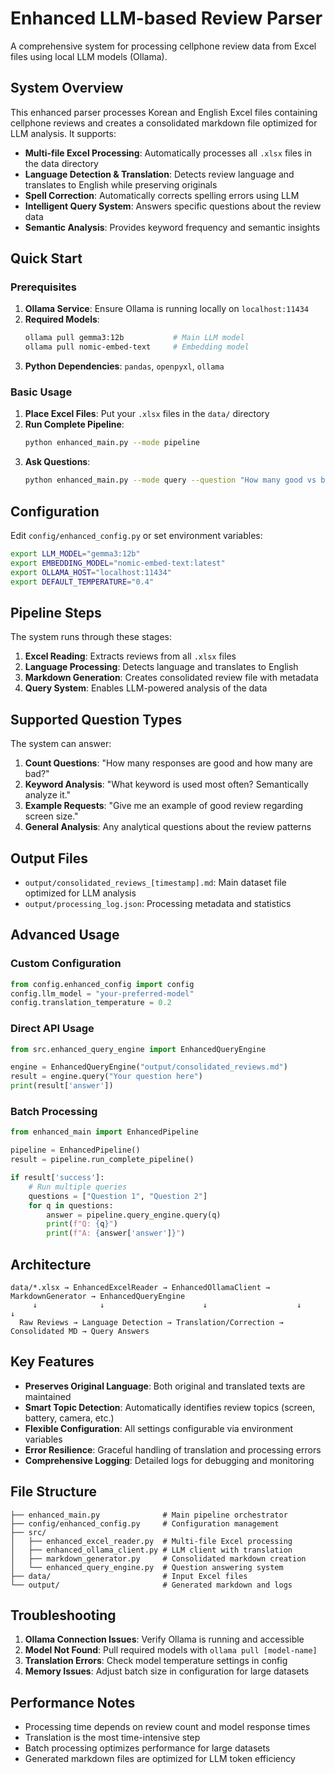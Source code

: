 # Enhanced LLM-based Review Parser

A comprehensive system for processing cellphone review data from Excel files using local LLM models (Ollama).

## System Overview

This enhanced parser processes Korean and English Excel files containing cellphone reviews and creates a consolidated markdown file optimized for LLM analysis. It supports:

- **Multi-file Excel Processing**: Automatically processes all `.xlsx` files in the data directory
- **Language Detection & Translation**: Detects review language and translates to English while preserving originals
- **Spell Correction**: Automatically corrects spelling errors using LLM
- **Intelligent Query System**: Answers specific questions about the review data
- **Semantic Analysis**: Provides keyword frequency and semantic insights

## Quick Start

### Prerequisites

1. **Ollama Service**: Ensure Ollama is running locally on `localhost:11434`
2. **Required Models**:
   ```bash
   ollama pull gemma3:12b           # Main LLM model
   ollama pull nomic-embed-text     # Embedding model
   ```
3. **Python Dependencies**: `pandas`, `openpyxl`, `ollama`

### Basic Usage

1. **Place Excel Files**: Put your `.xlsx` files in the `data/` directory
2. **Run Complete Pipeline**:
   ```bash
   python enhanced_main.py --mode pipeline
   ```
3. **Ask Questions**:
   ```bash
   python enhanced_main.py --mode query --question "How many good vs bad reviews?"
   ```

## Configuration

Edit `config/enhanced_config.py` or set environment variables:

```bash
export LLM_MODEL="gemma3:12b"
export EMBEDDING_MODEL="nomic-embed-text:latest"
export OLLAMA_HOST="localhost:11434"
export DEFAULT_TEMPERATURE="0.4"
```

## Pipeline Steps

The system runs through these stages:

1. **Excel Reading**: Extracts reviews from all `.xlsx` files
2. **Language Processing**: Detects language and translates to English
3. **Markdown Generation**: Creates consolidated review file with metadata
4. **Query System**: Enables LLM-powered analysis of the data

## Supported Question Types

The system can answer:

1. **Count Questions**: "How many responses are good and how many are bad?"
2. **Keyword Analysis**: "What keyword is used most often? Semantically analyze it."
3. **Example Requests**: "Give me an example of good review regarding screen size."
4. **General Analysis**: Any analytical questions about the review patterns

## Output Files

- `output/consolidated_reviews_[timestamp].md`: Main dataset file optimized for LLM analysis
- `output/processing_log.json`: Processing metadata and statistics

## Advanced Usage

### Custom Configuration

```python
from config.enhanced_config import config
config.llm_model = "your-preferred-model"
config.translation_temperature = 0.2
```

### Direct API Usage

```python
from src.enhanced_query_engine import EnhancedQueryEngine

engine = EnhancedQueryEngine("output/consolidated_reviews.md")
result = engine.query("Your question here")
print(result['answer'])
```

### Batch Processing

```python
from enhanced_main import EnhancedPipeline

pipeline = EnhancedPipeline()
result = pipeline.run_complete_pipeline()

if result['success']:
    # Run multiple queries
    questions = ["Question 1", "Question 2"]
    for q in questions:
        answer = pipeline.query_engine.query(q)
        print(f"Q: {q}")
        print(f"A: {answer['answer']}")
```

## Architecture

```
data/*.xlsx → EnhancedExcelReader → EnhancedOllamaClient → MarkdownGenerator → EnhancedQueryEngine
     ↓              ↓                      ↓                    ↓                    ↓
  Raw Reviews → Language Detection → Translation/Correction → Consolidated MD → Query Answers
```

## Key Features

- **Preserves Original Language**: Both original and translated texts are maintained
- **Smart Topic Detection**: Automatically identifies review topics (screen, battery, camera, etc.)
- **Flexible Configuration**: All settings configurable via environment variables
- **Error Resilience**: Graceful handling of translation and processing errors
- **Comprehensive Logging**: Detailed logs for debugging and monitoring

## File Structure

```
├── enhanced_main.py              # Main pipeline orchestrator
├── config/enhanced_config.py     # Configuration management
├── src/
│   ├── enhanced_excel_reader.py  # Multi-file Excel processing
│   ├── enhanced_ollama_client.py # LLM client with translation
│   ├── markdown_generator.py     # Consolidated markdown creation
│   └── enhanced_query_engine.py  # Question answering system
├── data/                         # Input Excel files
└── output/                       # Generated markdown and logs
```

## Troubleshooting

1. **Ollama Connection Issues**: Verify Ollama is running and accessible
2. **Model Not Found**: Pull required models with `ollama pull [model-name]`
3. **Translation Errors**: Check model temperature settings in config
4. **Memory Issues**: Adjust batch size in configuration for large datasets

## Performance Notes

- Processing time depends on review count and model response times
- Translation is the most time-intensive step
- Batch processing optimizes performance for large datasets
- Generated markdown files are optimized for LLM token efficiency